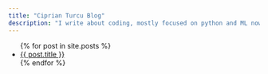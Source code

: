 ```yaml
---
title: "Ciprian Turcu Blog"
description: "I write about coding, mostly focused on python and ML nowadays"
---
```


<ul>
  {% for post in site.posts %}
    <li>
      <a href="{{ post.url }}">{{ post.title }}</a>
    </li>
  {% endfor %}
</ul>

